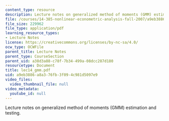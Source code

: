 ```yaml
---
content_type: resource
description: Lecture notes on generalized method of moments (GMM) estimation and testing.
file: /courses/14-385-nonlinear-econometric-analysis-fall-2007/a9eb3886a8a376fb3f094c981d5097e9_lec14_gmm.pdf
file_size: 229962
file_type: application/pdf
learning_resource_types:
- Lecture Notes
license: https://creativecommons.org/licenses/by-nc-sa/4.0/
ocw_type: OCWFile
parent_title: Lecture Notes
parent_type: CourseSection
parent_uid: a38d3a88-c78f-7b34-499a-08dcc287d180
resourcetype: Document
title: lec14_gmm.pdf
uid: a9eb3886-a8a3-76fb-3f09-4c981d5097e9
video_files:
  video_thumbnail_file: null
video_metadata:
  youtube_id: null
---
```

Lecture notes on generalized method of moments (GMM) estimation and testing.